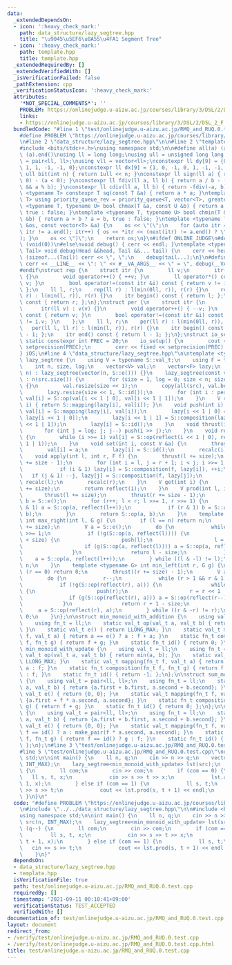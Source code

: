 ```yaml
---
data:
  _extendedDependsOn:
  - icon: ':heavy_check_mark:'
    path: data_structure/lazy_segtree.hpp
    title: "\u9045\u5EF6\u8A55\u4FA1 Segment Tree"
  - icon: ':heavy_check_mark:'
    path: template.hpp
    title: template.hpp
  _extendedRequiredBy: []
  _extendedVerifiedWith: []
  _isVerificationFailed: false
  _pathExtension: cpp
  _verificationStatusIcon: ':heavy_check_mark:'
  attributes:
    '*NOT_SPECIAL_COMMENTS*': ''
    PROBLEM: https://onlinejudge.u-aizu.ac.jp/courses/library/3/DSL/2/DSL_2_F
    links:
    - https://onlinejudge.u-aizu.ac.jp/courses/library/3/DSL/2/DSL_2_F
  bundledCode: "#line 1 \"test/onlinejudge.u-aizu.ac.jp/RMQ_and_RUQ.0.test.cpp\"\n\
    #define PROBLEM \"https://onlinejudge.u-aizu.ac.jp/courses/library/3/DSL/2/DSL_2_F\"\
    \n#line 2 \"data_structure/lazy_segtree.hpp\"\n\n#line 2 \"template.hpp\"\n\n\
    #include <bits/stdc++.h>\nusing namespace std;\n\n#define all(a) (a).begin(),\
    \ (a).end()\nusing ll = long long;\nusing ull = unsigned long long;\nusing pll\
    \ = pair<ll, ll>;\nusing vll = vector<ll>;\nconstexpr ll dy[9] = {0, 1, 0, -1,\
    \ 1, 1, -1, -1, 0};\nconstexpr ll dx[9] = {1, 0, -1, 0, 1, -1, -1, 1, 0};\nconstexpr\
    \ ull bit(int n) { return 1ull << n; }\nconstexpr ll sign(ll a) { return (a >\
    \ 0) - (a < 0); }\nconstexpr ll fdiv(ll a, ll b) { return a / b - ((a ^ b) < 0\
    \ && a % b); }\nconstexpr ll cdiv(ll a, ll b) { return -fdiv(-a, b); }\ntemplate\
    \ <typename T> constexpr T sq(const T &a) { return a * a; }\ntemplate <typename\
    \ T> using priority_queue_rev = priority_queue<T, vector<T>, greater<T>>;\ntemplate\
    \ <typename T, typename U> bool chmax(T &a, const U &b) { return a < b ? a = b,\
    \ true : false; }\ntemplate <typename T, typename U> bool chmin(T &a, const U\
    \ &b) { return a > b ? a = b, true : false; }\ntemplate <typename T> ostream &operator<<(ostream\
    \ &os, const vector<T> &a) {\n    os << \"(\";\n    for (auto itr = a.begin();\
    \ itr != a.end(); itr++) { os << *itr << (next(itr) != a.end() ? \", \" : \"\"\
    ); }\n    os << \")\";\n    return os;\n}\n#ifdef ONLINE_JUDGE\n#define dump(...)\
    \ (void(0))\n#else\nvoid debug() { cerr << endl; }\ntemplate <typename Head, typename...\
    \ Tail> void debug(Head &&head, Tail &&... tail) {\n    cerr << head;\n    if\
    \ (sizeof...(Tail)) cerr << \", \";\n    debug(tail...);\n}\n#define dump(...)\
    \ cerr << __LINE__ << \": \" << #__VA_ARGS__ << \" = \", debug(__VA_ARGS__)\n\
    #endif\nstruct rep {\n    struct itr {\n        ll v;\n        itr(ll v) : v(v)\
    \ {}\n        void operator++() { ++v; }\n        ll operator*() const { return\
    \ v; }\n        bool operator!=(const itr &i) const { return v != i.v; }\n   \
    \ };\n    ll l, r;\n    rep(ll r) : l(min(0ll, r)), r(r) {}\n    rep(ll l, ll\
    \ r) : l(min(l, r)), r(r) {}\n    itr begin() const { return l; };\n    itr end()\
    \ const { return r; };\n};\nstruct per {\n    struct itr {\n        ll v;\n  \
    \      itr(ll v) : v(v) {}\n        void operator++() { --v; }\n        ll operator*()\
    \ const { return v; }\n        bool operator!=(const itr &i) const { return v\
    \ != i.v; }\n    };\n    ll l, r;\n    per(ll r) : l(min(0ll, r)), r(r) {}\n \
    \   per(ll l, ll r) : l(min(l, r)), r(r) {}\n    itr begin() const { return r\
    \ - 1; };\n    itr end() const { return l - 1; };\n};\nstruct io_setup {\n   \
    \ static constexpr int PREC = 20;\n    io_setup() {\n        cout << fixed <<\
    \ setprecision(PREC);\n        cerr << fixed << setprecision(PREC);\n    };\n\
    } iOS;\n#line 4 \"data_structure/lazy_segtree.hpp\"\n\ntemplate <typename S> struct\
    \ lazy_segtree {\n    using V = typename S::val_t;\n    using F = typename S::fn_t;\n\
    \    int n, size, log;\n    vector<V> val;\n    vector<F> lazy;\n    lazy_segtree(int\
    \ n) : lazy_segtree(vector(n, S::e())) {}\n    lazy_segtree(const vector<V> &src)\
    \ : n(src.size()) {\n        for (size = 1, log = 0; size < n; size <<= 1, log++)\
    \ {}\n        val.resize(size << 1);\n        copy(all(src), val.begin() + size);\n\
    \        lazy.resize(size << 1, S::id());\n        for (int i : per(1, size))\
    \ val[i] = S::op(val[i << 1 | 0], val[i << 1 | 1]);\n    }\n    V reflect(int\
    \ i) { return S::mapping(lazy[i], val[i]); }\n    void push(int i) {\n       \
    \ val[i] = S::mapping(lazy[i], val[i]);\n        lazy[i << 1 | 0] = S::composition(lazy[i],\
    \ lazy[i << 1 | 0]);\n        lazy[i << 1 | 1] = S::composition(lazy[i], lazy[i\
    \ << 1 | 1]);\n        lazy[i] = S::id();\n    }\n    void thrust(int i) {\n \
    \       for (int j = log; j; j--) push(i >> j);\n    }\n    void recalc(int i)\
    \ {\n        while (i >>= 1) val[i] = S::op(reflect(i << 1 | 0), reflect(i <<\
    \ 1 | 1));\n    }\n    void set(int i, const V &a) {\n        thrust(i += size);\n\
    \        val[i] = a;\n        lazy[i] = S::id();\n        recalc(i);\n    }\n\
    \    void apply(int l, int r, F f) {\n        thrust(l += size);\n        thrust(r\
    \ += size - 1);\n        for (int i = l, j = r + 1; i < j; i >>= 1, j >>= 1) {\n\
    \            if (i & 1) lazy[i] = S::composition(f, lazy[i]), ++i;\n         \
    \   if (j & 1) --j, lazy[j] = S::composition(f, lazy[j]);\n        }\n       \
    \ recalc(l);\n        recalc(r);\n    }\n    V get(int i) {\n        thrust(i\
    \ += size);\n        return reflect(i);\n    }\n    V prod(int l, int r) {\n \
    \       thrust(l += size);\n        thrust(r += size - 1);\n        V a = S::e(),\
    \ b = S::e();\n        for (r++; l < r; l >>= 1, r >>= 1) {\n            if (l\
    \ & 1) a = S::op(a, reflect(l++));\n            if (r & 1) b = S::op(reflect(--r),\
    \ b);\n        }\n        return S::op(a, b);\n    }\n    template <typename G>\
    \ int max_right(int l, G g) {\n        if (l == n) return n;\n        thrust(l\
    \ += size);\n        V a = S::e();\n        do {\n            while (~l & 1) l\
    \ >>= 1;\n            if (!g(S::op(a, reflect(l)))) {\n                while (l\
    \ < size) {\n                    push(l);\n                    l = l << 1 | 0;\n\
    \                    if (g(S::op(a, reflect(l)))) a = S::op(a, reflect(l++));\n\
    \                }\n                return l - size;\n            }\n        \
    \    a = S::op(a, reflect(l++));\n        } while ((l & -l) != l);\n        return\
    \ n;\n    }\n    template <typename G> int min_left(int r, G g) {\n        if\
    \ (r == 0) return 0;\n        thrust((r += size) - 1);\n        V a = S::e();\n\
    \        do {\n            r--;\n            while (r > 1 && r & 1) r >>= 1;\n\
    \            if (!g(S::op(reflect(r), a))) {\n                while (r < size)\
    \ {\n                    push(r);\n                    r = r << 1 | 1;\n     \
    \               if (g(S::op(reflect(r), a))) a = S::op(reflect(r--), a);\n   \
    \             }\n                return r + 1 - size;\n            }\n       \
    \     a = S::op(reflect(r), a);\n        } while ((r & -r) != r);\n        return\
    \ 0;\n    }\n};\n\nstruct min_monoid_with_addition {\n    using val_t = ll;\n\
    \    using fn_t = ll;\n    static val_t op(val_t a, val_t b) { return min(a, b);\
    \ }\n    static val_t e() { return LLONG_MAX; }\n    static val_t mapping(fn_t\
    \ f, val_t a) { return a == e() ? a : f + a; }\n    static fn_t composition(fn_t\
    \ f, fn_t g) { return f + g; }\n    static fn_t id() { return 0; }\n};\n\nstruct\
    \ min_monoid_with_update {\n    using val_t = ll;\n    using fn_t = ll;\n    static\
    \ val_t op(val_t a, val_t b) { return min(a, b); }\n    static val_t e() { return\
    \ LLONG_MAX; }\n    static val_t mapping(fn_t f, val_t a) { return f == id() ?\
    \ a : f; }\n    static fn_t composition(fn_t f, fn_t g) { return f == id() ? g\
    \ : f; }\n    static fn_t id() { return -1; };\n};\n\nstruct sum_monoid_with_addition\
    \ {\n    using val_t = pair<ll, ll>;\n    using fn_t = ll;\n    static val_t op(val_t\
    \ a, val_t b) { return {a.first + b.first, a.second + b.second}; }\n    static\
    \ val_t e() { return {0, 0}; }\n    static val_t mapping(fn_t f, val_t a) { return\
    \ {a.first + f * a.second, a.second}; }\n    static fn_t composition(fn_t f, fn_t\
    \ g) { return f + g; }\n    static fn_t id() { return 0; };\n};\n\nstruct sum_monoid_with_update\
    \ {\n    using val_t = pair<ll, ll>;\n    using fn_t = ll;\n    static val_t op(val_t\
    \ a, val_t b) { return {a.first + b.first, a.second + b.second}; }\n    static\
    \ val_t e() { return {0, 0}; }\n    static val_t mapping(fn_t f, val_t a) { return\
    \ f == id() ? a : make_pair(f * a.second, a.second); }\n    static fn_t composition(fn_t\
    \ f, fn_t g) { return f == id() ? g : f; }\n    static fn_t id() { return LLONG_MIN;\
    \ };\n};\n#line 3 \"test/onlinejudge.u-aizu.ac.jp/RMQ_and_RUQ.0.test.cpp\"\n\n\
    #line 5 \"test/onlinejudge.u-aizu.ac.jp/RMQ_and_RUQ.0.test.cpp\"\nusing namespace\
    \ std;\n\nint main() {\n    ll n, q;\n    cin >> n >> q;\n    vector<ll> src(n,\
    \ INT_MAX);\n    lazy_segtree<min_monoid_with_update> lst(src);\n    while (q--)\
    \ {\n        ll com;\n        cin >> com;\n        if (com == 0) {\n         \
    \   ll s, t, x;\n            cin >> s >> t >> x;\n            lst.apply(s, t +\
    \ 1, x);\n        } else if (com == 1) {\n            ll s, t;\n            cin\
    \ >> s >> t;\n            cout << lst.prod(s, t + 1) << endl;\n        }\n   \
    \ }\n}\n"
  code: "#define PROBLEM \"https://onlinejudge.u-aizu.ac.jp/courses/library/3/DSL/2/DSL_2_F\"\
    \n#include \"../../data_structure/lazy_segtree.hpp\"\n\n#include <bits/stdc++.h>\n\
    using namespace std;\n\nint main() {\n    ll n, q;\n    cin >> n >> q;\n    vector<ll>\
    \ src(n, INT_MAX);\n    lazy_segtree<min_monoid_with_update> lst(src);\n    while\
    \ (q--) {\n        ll com;\n        cin >> com;\n        if (com == 0) {\n   \
    \         ll s, t, x;\n            cin >> s >> t >> x;\n            lst.apply(s,\
    \ t + 1, x);\n        } else if (com == 1) {\n            ll s, t;\n         \
    \   cin >> s >> t;\n            cout << lst.prod(s, t + 1) << endl;\n        }\n\
    \    }\n}"
  dependsOn:
  - data_structure/lazy_segtree.hpp
  - template.hpp
  isVerificationFile: true
  path: test/onlinejudge.u-aizu.ac.jp/RMQ_and_RUQ.0.test.cpp
  requiredBy: []
  timestamp: '2021-09-11 00:10:41+09:00'
  verificationStatus: TEST_ACCEPTED
  verifiedWith: []
documentation_of: test/onlinejudge.u-aizu.ac.jp/RMQ_and_RUQ.0.test.cpp
layout: document
redirect_from:
- /verify/test/onlinejudge.u-aizu.ac.jp/RMQ_and_RUQ.0.test.cpp
- /verify/test/onlinejudge.u-aizu.ac.jp/RMQ_and_RUQ.0.test.cpp.html
title: test/onlinejudge.u-aizu.ac.jp/RMQ_and_RUQ.0.test.cpp
---
```

